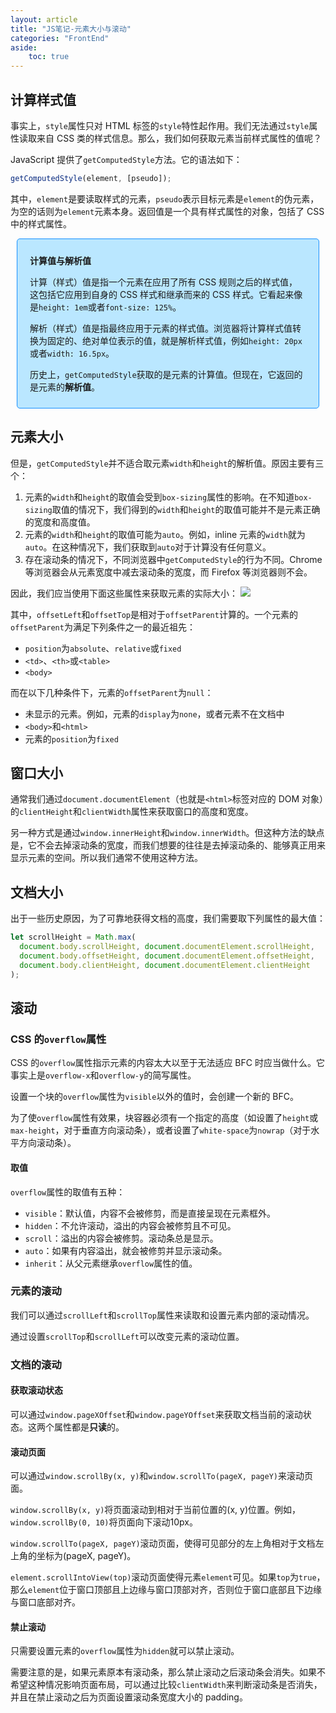 ```yaml
---
layout: article
title: "JS笔记-元素大小与滚动"
categories: "FrontEnd"
aside:
    toc: true
---
```


<style>
  .info-box {
    margin: 10px;
    padding: 10px 20px;
    background-color: #bae7ff;
    border: 1px solid #1890ff;
    border-radius: 5px;
  }
</style>

## 计算样式值
事实上，`style`属性只对 HTML 标签的`style`特性起作用。我们无法通过`style`属性读取来自 CSS 类的样式信息。那么，我们如何获取元素当前样式属性的值呢？

JavaScript 提供了`getComputedStyle`方法。它的语法如下：
``` js
getComputedStyle(element, [pseudo]);
```

其中，`element`是要读取样式的元素，`pseudo`表示目标元素是`element`的伪元素，为空的话则为`element`元素本身。返回值是一个具有样式属性的对象，包括了 CSS 中的样式属性。

<div class="info-box">
  <p><b>计算值与解析值</b></p>
  <p>计算（样式）值是指一个元素在应用了所有 CSS 规则之后的样式值，这包括它应用到自身的 CSS 样式和继承而来的 CSS 样式。它看起来像是<code>height: 1em</code>或者<code>font-size: 125%</code>。</p>
  <p>解析（样式）值是指最终应用于元素的样式值。浏览器将计算样式值转换为固定的、绝对单位表示的值，就是解析样式值，例如<code>height: 20px</code>或者<code>width: 16.5px</code>。</p>
  <p>历史上，<code>getComputedStyle</code>获取的是元素的计算值。但现在，它返回的是元素的<b>解析值</b>。</p>
</div>

## 元素大小
但是，`getComputedStyle`并不适合取元素`width`和`height`的解析值。原因主要有三个：
1. 元素的`width`和`height`的取值会受到`box-sizing`属性的影响。在不知道`box-sizing`取值的情况下，我们得到的`width`和`height`的取值可能并不是元素正确的宽度和高度值。
2. 元素的`width`和`height`的取值可能为`auto`。例如，inline 元素的`width`就为`auto`。在这种情况下，我们获取到`auto`对于计算没有任何意义。
3. 存在滚动条的情况下，不同浏览器中`getComputedStyle`的行为不同。Chrome 等浏览器会从元素宽度中减去滚动条的宽度，而 Firefox 等浏览器则不会。

因此，我们应当使用下面这些属性来获取元素的实际大小：
<img src="https://gitee.com/lyc0037/pics/raw/master/img/20201028210641.png"/>

其中，`offsetLeft`和`offsetTop`是相对于`offsetParent`计算的。一个元素的`offsetParent`为满足下列条件之一的最近祖先：
- `position`为`absolute`、`relative`或`fixed`
- `<td>`、`<th>`或`<table>`
- `<body>`

而在以下几种条件下，元素的`offsetParent`为`null`：
- 未显示的元素。例如，元素的`display`为`none`，或者元素不在文档中
- `<body>`和`<html>`
- 元素的`position`为`fixed`

## 窗口大小
通常我们通过`document.documentElement`（也就是`<html>`标签对应的 DOM 对象）的`clientHeight`和`clientWidth`属性来获取窗口的高度和宽度。

另一种方式是通过`window.innerHeight`和`window.innerWidth`。但这种方法的缺点是，它不会去掉滚动条的宽度，而我们想要的往往是去掉滚动条的、能够真正用来显示元素的空间。所以我们通常不使用这种方法。

## 文档大小
出于一些历史原因，为了可靠地获得文档的高度，我们需要取下列属性的最大值：
``` js
let scrollHeight = Math.max(
  document.body.scrollHeight, document.documentElement.scrollHeight,
  document.body.offsetHeight, document.documentElement.offsetHeight,
  document.body.clientHeight, document.documentElement.clientHeight
);
```

## 滚动
### CSS 的`overflow`属性
CSS 的`overflow`属性指示元素的内容太大以至于无法适应 BFC 时应当做什么。它事实上是`overflow-x`和`overflow-y`的简写属性。

设置一个块的`overflow`属性为`visible`以外的值时，会创建一个新的 BFC。

为了使`overflow`属性有效果，块容器必须有一个指定的高度（如设置了`height`或`max-height`，对于垂直方向滚动条），或者设置了`white-space`为`nowrap`（对于水平方向滚动条）。

#### 取值
`overflow`属性的取值有五种：
- `visible`：默认值，内容不会被修剪，而是直接呈现在元素框外。
- `hidden`：不允许滚动，溢出的内容会被修剪且不可见。
- `scroll`：溢出的内容会被修剪。滚动条总是显示。
- `auto`：如果有内容溢出，就会被修剪并显示滚动条。
- `inherit`：从父元素继承`overflow`属性的值。

### 元素的滚动
我们可以通过`scrollLeft`和`scrollTop`属性来读取和设置元素内部的滚动情况。

通过设置`scrollTop`和`scrollLeft`可以改变元素的滚动位置。

### 文档的滚动
#### 获取滚动状态
可以通过`window.pageXOffset`和`window.pageYOffset`来获取文档当前的滚动状态。这两个属性都是**只读**的。

#### 滚动页面
可以通过`window.scrollBy(x, y)`和`window.scrollTo(pageX, pageY)`来滚动页面。

`window.scrollBy(x, y)`将页面滚动到相对于当前位置的(x, y)位置。例如，`window.scrollBy(0, 10)`将页面向下滚动10px。

`window.scrollTo(pageX, pageY)`滚动页面，使得可见部分的左上角相对于文档左上角的坐标为(pageX, pageY)。

`element.scrollIntoView(top)`滚动页面使得元素`element`可见。如果`top`为`true`，那么`element`位于窗口顶部且上边缘与窗口顶部对齐，否则位于窗口底部且下边缘与窗口底部对齐。

#### 禁止滚动
只需要设置元素的`overflow`属性为`hidden`就可以禁止滚动。

需要注意的是，如果元素原本有滚动条，那么禁止滚动之后滚动条会消失。如果不希望这种情况影响页面布局，可以通过比较`clientWidth`来判断滚动条是否消失，并且在禁止滚动之后为页面设置滚动条宽度大小的 padding。
